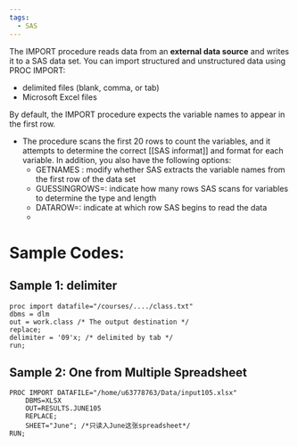 ```yaml
---
tags:
  - SAS
---
```

The IMPORT procedure reads data from an **external data source** and writes it to a SAS data set. 
You can import structured and unstructured data using PROC IMPORT:
- delimited files (blank, comma, or tab)
-  Microsoft Excel files

By default, the IMPORT procedure expects the variable names to appear in the first row.
    
- The procedure scans the first 20 rows to count the variables, and it attempts to determine the correct [[SAS informat]] and format for each variable. In addition, you also have the following options:
	-  GETNAMES : modify whether SAS extracts the variable names from the first row of the data set
	- GUESSINGROWS=: indicate how many rows SAS scans for variables to determine the type and length
	- DATAROW=: indicate at which row SAS begins to read the data
	- 
# Sample Codes:
## Sample 1: delimiter
```sas
proc import datafile="/courses/..../class.txt"
dbms = dlm
out = work.class /* The output destination */
replace;
delimiter = '09'x; /* delimited by tab */
run;
```

## Sample 2: One from Multiple Spreadsheet
```sas
PROC IMPORT DATAFILE="/home/u63778763/Data/input105.xlsx"
	DBMS=XLSX
	OUT=RESULTS.JUNE105
	REPLACE;
	SHEET="June"; /*只读入June这张spreadsheet*/
RUN;
```